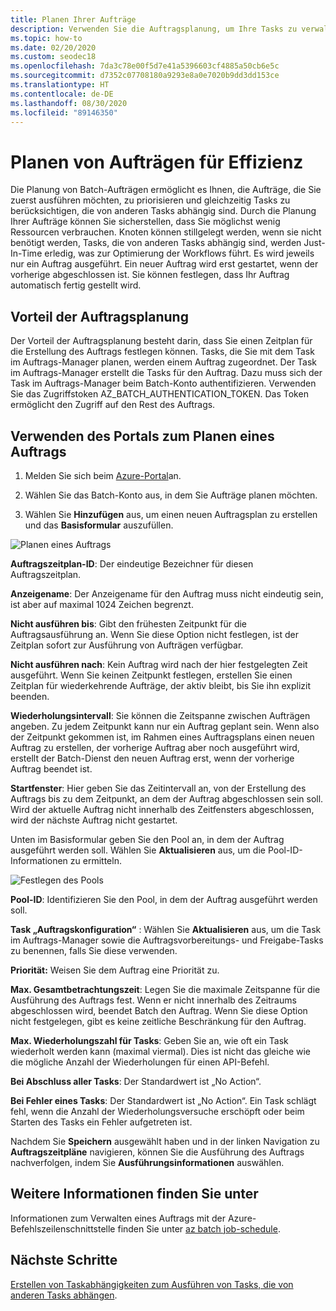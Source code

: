 ```yaml
---
title: Planen Ihrer Aufträge
description: Verwenden Sie die Auftragsplanung, um Ihre Tasks zu verwalten.
ms.topic: how-to
ms.date: 02/20/2020
ms.custom: seodec18
ms.openlocfilehash: 7da3c78e00f5d7e41a5396603cf4885a50cb6e5c
ms.sourcegitcommit: d7352c07708180a9293e8a0e7020b9dd3dd153ce
ms.translationtype: HT
ms.contentlocale: de-DE
ms.lasthandoff: 08/30/2020
ms.locfileid: "89146350"
---
```

# <a name="schedule-jobs-for-efficiency"></a>Planen von Aufträgen für Effizienz

Die Planung von Batch-Aufträgen ermöglicht es Ihnen, die Aufträge, die Sie zuerst ausführen möchten, zu priorisieren und gleichzeitig Tasks zu berücksichtigen, die von anderen Tasks abhängig sind. Durch die Planung Ihrer Aufträge können Sie sicherstellen, dass Sie möglichst wenig Ressourcen verbrauchen. Knoten können stillgelegt werden, wenn sie nicht benötigt werden, Tasks, die von anderen Tasks abhängig sind, werden Just-In-Time erledig, was zur Optimierung der Workflows führt. Es wird jeweils nur ein Auftrag ausgeführt. Ein neuer Auftrag wird erst gestartet, wenn der vorherige abgeschlossen ist. Sie können festlegen, dass Ihr Auftrag automatisch fertig gestellt wird. 

## <a name="benefit-of-job-scheduling"></a>Vorteil der Auftragsplanung

Der Vorteil der Auftragsplanung besteht darin, dass Sie einen Zeitplan für die Erstellung des Auftrags festlegen können. Tasks, die Sie mit dem Task im Auftrags-Manager planen, werden einem Auftrag zugeordnet. Der Task im Auftrags-Manager erstellt die Tasks für den Auftrag. Dazu muss sich der Task im Auftrags-Manager beim Batch-Konto authentifizieren. Verwenden Sie das Zugriffstoken AZ_BATCH_AUTHENTICATION_TOKEN. Das Token ermöglicht den Zugriff auf den Rest des Auftrags. 

## <a name="use-the-portal-to-schedule-a-job"></a>Verwenden des Portals zum Planen eines Auftrags

   1. Melden Sie sich beim [Azure-Portal](https://portal.azure.com/)an.

   2. Wählen Sie das Batch-Konto aus, in dem Sie Aufträge planen möchten.

   3. Wählen Sie **Hinzufügen** aus, um einen neuen Auftragsplan zu erstellen und das **Basisformular** auszufüllen.



![Planen eines Auftrags][1]

**Auftragszeitplan-ID**: Der eindeutige Bezeichner für diesen Auftragszeitplan.

**Anzeigename**: Der Anzeigename für den Auftrag muss nicht eindeutig sein, ist aber auf maximal 1024 Zeichen begrenzt.

**Nicht ausführen bis**: Gibt den frühesten Zeitpunkt für die Auftragsausführung an. Wenn Sie diese Option nicht festlegen, ist der Zeitplan sofort zur Ausführung von Aufträgen verfügbar.

**Nicht ausführen nach**: Kein Auftrag wird nach der hier festgelegten Zeit ausgeführt. Wenn Sie keinen Zeitpunkt festlegen, erstellen Sie einen Zeitplan für wiederkehrende Aufträge, der aktiv bleibt, bis Sie ihn explizit beenden.

**Wiederholungsintervall**: Sie können die Zeitspanne zwischen Aufträgen angeben. Zu jedem Zeitpunkt kann nur ein Auftrag geplant sein. Wenn also der Zeitpunkt gekommen ist, im Rahmen eines Auftragsplans einen neuen Auftrag zu erstellen, der vorherige Auftrag aber noch ausgeführt wird, erstellt der Batch-Dienst den neuen Auftrag erst, wenn der vorherige Auftrag beendet ist.  

**Startfenster**: Hier geben Sie das Zeitintervall an, von der Erstellung des Auftrags bis zu dem Zeitpunkt, an dem der Auftrag abgeschlossen sein soll. Wird der aktuelle Auftrag nicht innerhalb des Zeitfensters abgeschlossen, wird der nächste Auftrag nicht gestartet.

Unten im Basisformular geben Sie den Pool an, in dem der Auftrag ausgeführt werden soll. Wählen Sie **Aktualisieren** aus, um die Pool-ID-Informationen zu ermitteln. 

![Festlegen des Pools][2]


**Pool-ID**: Identifizieren Sie den Pool, in dem der Auftrag ausgeführt werden soll.

**Task „Auftragskonfiguration“** : Wählen Sie **Aktualisieren** aus, um die Task im Auftrags-Manager sowie die Auftragsvorbereitungs- und Freigabe-Tasks zu benennen, falls Sie diese verwenden.

**Priorität:** Weisen Sie dem Auftrag eine Priorität zu.

**Max. Gesamtbetrachtungszeit**: Legen Sie die maximale Zeitspanne für die Ausführung des Auftrags fest. Wenn er nicht innerhalb des Zeitraums abgeschlossen wird, beendet Batch den Auftrag. Wenn Sie diese Option nicht festgelegen, gibt es keine zeitliche Beschränkung für den Auftrag.

**Max. Wiederholungszahl für Tasks**: Geben Sie an, wie oft ein Task wiederholt werden kann (maximal viermal). Dies ist nicht das gleiche wie die mögliche Anzahl der Wiederholungen für einen API-Befehl.

**Bei Abschluss aller Tasks**: Der Standardwert ist „No Action“.

**Bei Fehler eines Tasks**: Der Standardwert ist „No Action“. Ein Task schlägt fehl, wenn die Anzahl der Wiederholungsversuche erschöpft oder beim Starten des Tasks ein Fehler aufgetreten ist. 

Nachdem Sie **Speichern** ausgewählt haben und in der linken Navigation zu **Auftragszeitpläne** navigieren, können Sie die Ausführung des Auftrags nachverfolgen, indem Sie **Ausführungsinformationen** auswählen.


## <a name="for-more-information"></a>Weitere Informationen finden Sie unter

Informationen zum Verwalten eines Auftrags mit der Azure-Befehlszeilenschnittstelle finden Sie unter [az batch job-schedule](/cli/azure/batch/job-schedule).

## <a name="next-steps"></a>Nächste Schritte

[Erstellen von Taskabhängigkeiten zum Ausführen von Tasks, die von anderen Tasks abhängen](batch-task-dependencies.md).





[1]: ./media/batch-job-schedule/add_job_schedule-02.png
[2]: ./media/batch-job-schedule/add_job_schedule-03.png


